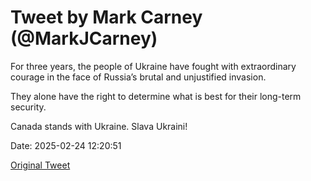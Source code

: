 # Tweet by Mark Carney (@MarkJCarney)

For three years, the people of Ukraine have fought with extraordinary courage in the face of Russia’s brutal and unjustified invasion.

They alone have the right to determine what is best for their long-term security.

Canada stands with Ukraine. Slava Ukraini!

Date: 2025-02-24 12:20:51

[Original Tweet](https://x.com/MarkJCarney/status/1893999530674200898)
